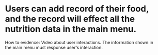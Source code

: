 # Users can add record of their food, and the record will effect all the nutrition data in the main menu.

How to evidence: Video about user interactions. The information shown in the main menu must response user's interaction.
